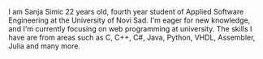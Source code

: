 I am Sanja Simic 22 years old, fourth year student of Applied Software Engineering at the University of Novi Sad.
I'm eager for new knowledge, and I'm currently focusing on web programming at university.
The skills I have are from areas such as C, C++, C#, Java, Python, VHDL, Assembler, Julia and many more.


<!---
sanja-simic/sanja-simic is a ✨ special ✨ repository because its `README.md` (this file) appears on your GitHub profile.
You can click the Preview link to take a look at your changes.
--->
